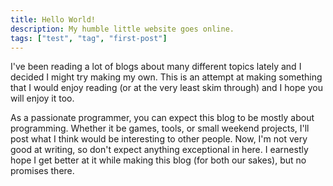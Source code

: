 ```yaml
---
title: Hello World!
description: My humble little website goes online.
tags: ["test", "tag", "first-post"]
---
```


I've been reading a lot of blogs about many different topics lately and I decided I might try making my own.
This is an attempt at making something that I would enjoy reading (or at the very least skim through) and I hope you will enjoy it too.

As a passionate programmer, you can expect this blog to be mostly about programming.
Whether it be games, tools, or small weekend projects, I'll post what I think would be interesting to other people.
Now, I'm not very good at writing, so don't expect anything exceptional in here.
I earnestly hope I get better at it while making this blog (for both our sakes), but no promises there.
